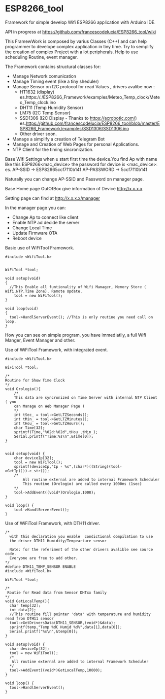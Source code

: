 # ESP8266_tool
Framework for simple develop Wifi ESP8266 application with Arduino IDE.

API in progress at https://github.com/francescodelucia/ESP8266_tool/wiki

This FramewWork is composed by varius Classes (C++) and can help programmer 
to develope complex application in tiny time. Try to semplify the creation 
of complex Project with a lot peripherals. Help to use scheduling Routine,
event manager.

The Framework contains structural classes for:

- Manage Network comunication
- Manage Timing event (like a tiny sheduler)
- Manage Sensor on I2C  protocol for read Values , drivers avalibe now :
   * HT1632 (display)
   es.https://./ESP8266_Framework/examples/Meteo_Temp_clock/Meteo_Temp_clock.ino
   * DHT11 (Temp Humidity Sensor)
   * LM75 (I2C Temp Sensor)
   * SSD1306 (I2C Display - Thanks to https://acrobotic.com/)
   	es.https://github.com/francescodelucia/ESP8266_tool/blob/master/ESP8266_Framework/examples/SSD1306/SSD1306.ino
   * Other driver soon.
- Manage a simplify a creation of Telegram Bot
- Manage and Creation of Web Pages for personal Applications.
- NTP Client for the timing sincronization.

Base Wifi Settings
when u start first time the device.You find Ap with name like this ESP8266<mac_device> the password for device is
<mac_device>:
  es. AP-SSID -> ESP82665ccf7f10b141
      AP-PASSWORD -> 5ccf7f10b141

Naturally you can change AP-SSID and Password on manager page.

Base Home page OutOfBox give information of Device
http://x.x.x.x

Setting page can find at
http://x.x.x.x/manager

In the manager page you can:

- Change Ap to connect like client
- Enable NTP ad decide the server
- Change Local Time
- Update Firmware OTA
- Reboot device

Basic use of WiFiTool Framework.

	#include <WifiTool.h>


	WiFiTool *tool;

	void setup(void)
	{ 
      //This Enable all funtionality of Wifi Manager, Memory Store ( Wifi,NTP,Time Zone), Remote Update.
	    tool = new WiFiTool(); 
	}

	void loop(void)
	{
	  tool->HandlServerEvent(); //This is only routine you need call on loop.
	}

How you can see on simple program, you have immediatlly, a full Wifi Manger, Event Manager and other.

Use of WiFiTool Framework, with integrated event.

	#include <WifiTool.h>

	WiFiTool *tool;

	/*
	Routine for Show Time Clock
	*/
	void Orologio(){
		/*
		This data are syncronized on Time Server with internal NTP Client ( you
		can Manage on Web Manager Page )
		*/
		int tSec_ = tool->GetLTZSeconds();
		int tMin_ = tool->GetLTZMinutes();
		int tHou_ = tool->GetLTZHours();
		char Time[32];
		sprintf(Time,"%02d:%02d",tHou_,tMin_);
		Serial.printf("Time:%s\n",&Time[0]); 
	}


	void setup(void) {
		char deviceIp[32];
		tool = new WiFiTool(); 
		sprintf(deviceIp,"Ip - %s",(char*)((String)(tool->GetIp())).c_str());
		/*
			All routine external are added to internal Framework Scheduler
			This routine (Orologio) are called every 1000ms (1sec) 
		*/
		tool->AddEvent((void*)Orologio,1000);
	}

	void loop() {
		tool->HandlServerEvent(); 
	}
	
Use of WiFiTool Framework, with DTH11 driver.

	/*
	  with this declaration you enable  condictional compilation to use 
	  the driver DTH11 Humidity/Tempearture sensor	  
	  
	  Note: for the referiment of the other drivers avalible see source code.
	  Everyone are free to add other.
	*/
	#define DTH11_TEMP_SENSOR ENABLE
	#include <WifiTool.h>

	WiFiTool *tool;

	/* 
	 Routie for Read data from Sensor DHTxx family 
	*/
	void GetLocalTemp(){
	  char temp[32];	  
	  int data[2];
	  //This routine fill pointer 'data' with temperature and humidity read from DTH11 sensor
	  tool->GetDriversData(DTH11_SENSOR,(void*)&data);
	  sprintf(temp,"Temp %dC Humid %d%",data[1],data[0]);
	  Serial.printf("%s\n",&temp[0]);                                    
	}

	void setup(void) {
	  char deviceIp[32];   
	  tool = new WiFiTool();
	  /*
	   All routine external are added to internal Framework Scheduler 
	  */
	  tool->AddEvent((void*)GetLocalTemp,10000);
	}

	void loop() {
	  tool->HandlServerEvent();  
	}
